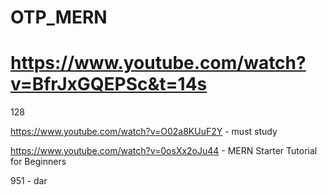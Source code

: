 # OTP_MERN

# https://www.youtube.com/watch?v=BfrJxGQEPSc&t=14s

128

<!-- User Authentication System using node.js | MERN, Next.js, and JWT Tokens | full explanation -->

https://www.youtube.com/watch?v=O02a8KUuF2Y - must study

<!-- MERN Starter Tutorial for Beginners -->

https://www.youtube.com/watch?v=0osXx2oJu44 - MERN Starter Tutorial for Beginners

951 - dar

